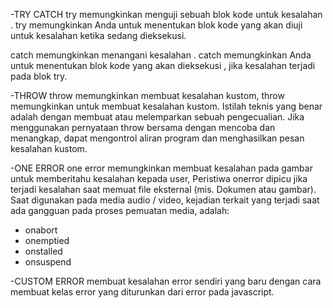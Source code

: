 -TRY CATCH
try memungkinkan menguji sebuah blok kode untuk kesalahan .
try memungkinkan Anda untuk menentukan blok kode yang akan diuji untuk kesalahan ketika sedang dieksekusi.

catch memungkinkan menangani kesalahan .
catch memungkinkan Anda untuk menentukan blok kode yang akan dieksekusi , jika kesalahan terjadi pada blok try.


-THROW
throw memungkinkan membuat kesalahan kustom, throw memungkinkan untuk membuat kesalahan kustom.
Istilah teknis yang benar adalah dengan membuat atau melemparkan sebuah pengecualian.
Jika menggunakan pernyataan throw bersama dengan mencoba dan menangkap, dapat mengontrol aliran program dan menghasilkan pesan kesalahan kustom.

-ONE ERROR
one error memungkinkan membuat kesalahan pada gambar untuk memberitahu kesalahan kepada user, Peristiwa onerror dipicu jika terjadi kesalahan saat memuat file eksternal (mis. Dokumen atau gambar). Saat digunakan pada media audio / video, kejadian terkait yang terjadi saat ada gangguan pada proses pemuatan media, adalah:
- onabort
- onemptied
- onstalled
- onsuspend

-CUSTOM ERROR
membuat kesalahan error sendiri yang baru dengan cara membuat kelas error yang diturunkan dari error pada javascript.